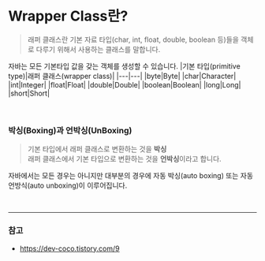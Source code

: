 # Wrapper Class란?
> 래퍼 클래스란 기본 자료 타입(char, int, float, double, boolean 등)들을 객체로 다루기 위해서 사용하는 클래스를 말합니다.

자바는 모든 기본타입 값을 갖는 객체를 생성할 수 있습니다.
|기본 타입(primitive type)|래퍼 클래스(wrapper class)|
|---|---|
|byte|Byte|
|char|Character|
|int|Integer|
|float|Float|
|double|Double|
|boolean|Boolean|
|long|Long|
|short|Short|

<br>

### 박싱(Boxing)과 언박싱(UnBoxing)
> 기본 타입에서 래퍼 클래스로 변환하는 것을 **박싱**  
래퍼 클래스에서 기본 타입으로 변환하는 것을 **언박싱**이라고 합니다.

자바에서는 모든 경우는 아니지만 대부분의 경우에 자동 박싱(auto boxing) 또는 자동 언방식(auto unboxing)이 이루어집니다.

<Br>

---

### 참고
- https://dev-coco.tistory.com/9
